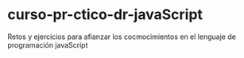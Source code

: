 # curso-pr-ctico-dr-javaScript
Retos y ejercicios para afianzar los cocmocimientos en el lenguaje de programación javaScript
